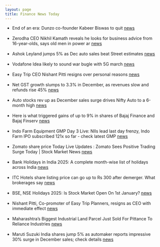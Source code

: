 ```yaml
---
layout: page
title: Finance News Today
---
```


- End of an era: Dunzo co-founder Kabeer Biswas to quit [news](https://www.moneycontrol.com/news/business/startup/end-of-an-era-dunzo-co-founder-kabeer-biswas-to-quit-12902324.html) <br/><br/> 	
- Zerodha CEO Nikhil Kamath reveals he looks for business advice from 16-year-olds, says old men in power ar [news](https://m.economictimes.com/magazines/panache/zerodha-ceo-nikhil-kamath-reveals-he-looks-for-business-advice-from-16-year-olds-says-old-men-in-power-are-out-of-touch/articleshow/116850002.cms) <br/><br/> 	
- Ashok Leyland jumps 5% as Dec auto sales beat Street estimates [news](https://www.moneycontrol.com/news/business/markets/ashok-leyland-jumps-5-as-dec-auto-sales-beat-street-estimates-12901970.html) <br/><br/> 	
- Vodafone Idea likely to sound war bugle with 5G march [news](https://m.economictimes.com/industry/telecom/telecom-news/vodafone-idea-likely-to-sound-war-bugle-with-5g-march/articleshow/116863195.cms) <br/><br/> 	
- Easy Trip CEO Nishant Pitti resigns over personal reasons [news](https://m.economictimes.com/industry/services/travel/easy-trip-ceo-nishant-pitti-resigns-over-personal-reasons/articleshow/116847181.cms) <br/><br/> 	
- Net GST growth slumps to 3.3% in December, as revenues slow and refunds rise 45% [news](https://www.thehindu.com/business/net-gst-growth-slumps-to-33-in-december-as-revenues-slow-and-refunds-rise-45/article69050716.ece) <br/><br/> 	
- Auto stocks rev up as December sales surge drives Nifty Auto to a 6-month high [news](https://www.moneycontrol.com/news/business/markets/auto-stocks-rev-up-as-december-sales-surge-drives-nifty-auto-to-a-6-month-high-12902019.html) <br/><br/> 	
- Here is what triggered gains of up to 9% in shares of Bajaj Finance and Bajaj Finserv [news](https://www.cnbctv18.com/market/bajaj-finance-bajaj-finserv-share-price-top-nifty-50-gainers-target-citi-positive-aum-nim-q3-returns-19533355.htm) <br/><br/> 	
- Indo Farm Equipment GMP Day 3 Live: NIIs lead last day frenzy, Indo Farm IPO subscribed 121x so far - check latest GMP [news](https://www.moneycontrol.com/news/business/ipo/indo-farm-equipment-ipo-gmp-live-union-budget-2024-business-news-january-2-liveblog-12901823.html) <br/><br/> 	
- Zomato share price Today Live Updates : Zomato Sees Positive Trading Surge Today | Stock Market News [news](https://www.livemint.com/market/live-blog/zomato-share-price-today-latest-live-updates-on-02-jan-2025-11735785114058.html) <br/><br/> 	
- Bank Holidays in India 2025: A complete month-wise list of holidays across India [news](https://indianexpress.com/article/when-is/bank-holidays-in-india-2025-a-complete-month-wise-list-of-holidays-9755797/) <br/><br/> 	
- ITC Hotels share listing price can go up to Rs 300 after demerger. What brokerages say [news](https://m.economictimes.com/markets/stocks/news/itc-hotels-share-listing-price-can-go-up-to-rs-300-after-demerger-what-brokerages-say/articleshow/116874217.cms) <br/><br/> 	
- BSE, NSE Holidays 2025: Is Stock Market Open On 1st January? [news](https://www.news18.com/business/markets/stock-market-holidays-2025-jan-1-nse-bse-new-year-9174112.html) <br/><br/> 	
- Nishant Pitti, Co-promoter of Easy Trip Planners, resigns as CEO with immediate effect [news](https://www.cnbctv18.com/market/nishant-pitti-easy-trip-planners-ease-my-trip-ceo-resigns-stake-sale-block-deal-share-price-reaction-19532728.htm) <br/><br/> 	
- Maharashtra’s Biggest Industrial Land Parcel Just Sold For Pittance To Reliance Industries [news](https://www.ndtvprofit.com/business/reliance-navi-mumbai-iia-stake-land-deal) <br/><br/> 	
- Maruti Suzuki India shares jump 5% as automaker reports impressive 30% surge in December sales; check details [news](https://upstox.com/news/market-news/stocks/maruti-shares-climb-3-as-automaker-reports-impressive-30-surge-in-december-sales-check-details/article-138262/) <br/><br/> 	